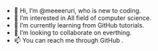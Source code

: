 - 👋 Hi, I’m @meeeeruri, who is new to coding.
- 👀 I’m interested in All field of computer science.
- 🌱 I’m currently learning from GitHub tutorials.
- 💞️ I’m looking to collaborate on everthing.
- 📫 You can reach me through GitHub .

<!---
meeeeruri/meeeeruri is a ✨ special ✨ repository because its `README.md` (this file) appears on your GitHub profile.
You can click the Preview link to take a look at your changes.
--->

